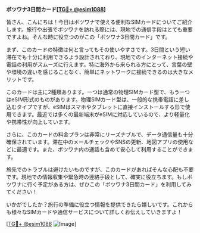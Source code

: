 **ボツワナ3日間カード[[TG💪+ @esim1088](https://t.me/s/esim1088)]**

皆さん、こんにちは！今日はボツワナで使える便利なSIMカードについてご紹介します。旅行や出張でボツワナを訪れる際には、現地での通信手段はとても重要ですよね。そんな時に役立つのがこの「ボツワナ3日間カード」です。

まず、このカードの特徴は何と言ってもその使いやすさです。3日間という短い滞在でも十分に利用できるよう設計されており、現地でのインターネット接続や電話の利用がスムーズに行えます。特に海外から来られる方にとって、言葉の壁や環境の違いを感じることなく、簡単にネットワークに接続できるのは大きなメリットです。

このカードは主に2種類あります。一つは通常の物理SIMカード型で、もう一つはeSIM形式のものがあります。物理SIMカード型は、一般的な携帯電話に差し込むタイプですが、eSIMはスマホやタブレットに直接インストールする形で使用できます。最近では多くの最新端末がeSIMに対応しているので、より軽量化や携帯性が向上しています。

さらに、このカードの料金プランは非常にリーズナブルで、データ通信量も十分確保されています。滞在中のメールチェックやSNSの更新、地図アプリの使用などに最適です。また、ボツワナ内の通話も含めて安心して利用することができます。

旅先でのトラブルは避けたいものですが、このカードがあればそんな心配も不要です。現地での情報収集や緊急時の連絡手段として、確実に役立ちます。もしボツワナに行く予定がある方は、ぜひこの「ボツワナ3日間カード」を利用してみてください！

いかがでしたか？旅行の準備に役立つ情報を提供できたら嬉しいです。これからも様々なSIMカードや通信サービスについて詳しくお伝えしていきますよ！

[[TG💪+ @esim1088](https://t.me/s/esim1088) ![Image](https://i.postimg.cc/Y0z9fWf4/image.png)]